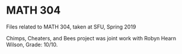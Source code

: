 # MATH 304
Files related to MATH 304, taken at SFU, Spring 2019

Chimps, Cheaters, and Bees project was joint work with Robyn Hearn Wilson, Grade: 10/10.
